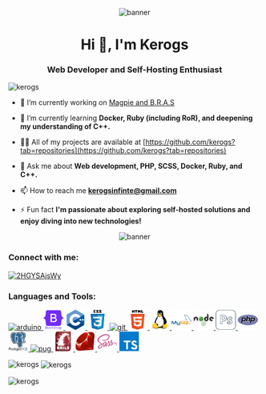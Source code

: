 <p align="center"> <img src="https://i.pinimg.com/originals/ec/80/2e/ec802e6b1580aaf27fc1a9f1a749a0b8.gif" alt="banner"> </p>

<h1 align="center">Hi 👋, I'm Kerogs</h1>
<h3 align="center">Web Developer and Self-Hosting Enthusiast</h3>

<p align="left"> <img src="https://komarev.com/ghpvc/?username=kerogs&label=Profile%20views&color=0e75b6&style=flat" alt="kerogs" /> </p>

- 🔭 I’m currently working on [Magpie and B.R.A.S](https://github.com/kerogs?tab=repositories)

- 🌱 I’m currently learning **Docker, Ruby (including RoR), and deepening my understanding of C++.**

- 👨‍💻 All of my projects are available at [https://github.com/kerogs?tab=repositories](https://github.com/kerogs?tab=repositories)

- 💬 Ask me about **Web development, PHP, SCSS, Docker, Ruby, and C++.**

- 📫 How to reach me **kerogsinfinte@gmail.com**

- ⚡ Fun fact **I'm passionate about exploring self-hosted solutions and enjoy diving into new technologies!**

<p align="center"> <img src="https://i.pinimg.com/originals/e9/f1/12/e9f112d5f034f8305e3badc22aeb13fb.gif" alt="banner"> </p>

<h3 align="left">Connect with me:</h3>
<p align="left">
<a href="https://discord.gg/2HGYSAjsWy" target="blank"><img align="center" src="https://raw.githubusercontent.com/rahuldkjain/github-profile-readme-generator/master/src/images/icons/Social/discord.svg" alt="2HGYSAjsWy" height="30" width="40" /></a>
</p>

<h3 align="left">Languages and Tools:</h3>
<p align="left"> <a href="https://www.arduino.cc/" target="_blank" rel="noreferrer"> <img src="https://cdn.worldvectorlogo.com/logos/arduino-1.svg" alt="arduino" width="40" height="40"/> </a> <a href="https://getbootstrap.com" target="_blank" rel="noreferrer"> <img src="https://raw.githubusercontent.com/devicons/devicon/master/icons/bootstrap/bootstrap-plain-wordmark.svg" alt="bootstrap" width="40" height="40"/> </a> <a href="https://www.w3schools.com/cpp/" target="_blank" rel="noreferrer"> <img src="https://raw.githubusercontent.com/devicons/devicon/master/icons/cplusplus/cplusplus-original.svg" alt="cplusplus" width="40" height="40"/> </a> <a href="https://www.w3schools.com/css/" target="_blank" rel="noreferrer"> <img src="https://raw.githubusercontent.com/devicons/devicon/master/icons/css3/css3-original-wordmark.svg" alt="css3" width="40" height="40"/> </a> <a href="https://git-scm.com/" target="_blank" rel="noreferrer"> <img src="https://www.vectorlogo.zone/logos/git-scm/git-scm-icon.svg" alt="git" width="40" height="40"/> </a> <a href="https://www.w3.org/html/" target="_blank" rel="noreferrer"> <img src="https://raw.githubusercontent.com/devicons/devicon/master/icons/html5/html5-original-wordmark.svg" alt="html5" width="40" height="40"/> </a> <a href="https://www.linux.org/" target="_blank" rel="noreferrer"> <img src="https://raw.githubusercontent.com/devicons/devicon/master/icons/linux/linux-original.svg" alt="linux" width="40" height="40"/> </a> <a href="https://www.mysql.com/" target="_blank" rel="noreferrer"> <img src="https://raw.githubusercontent.com/devicons/devicon/master/icons/mysql/mysql-original-wordmark.svg" alt="mysql" width="40" height="40"/> </a> <a href="https://nodejs.org" target="_blank" rel="noreferrer"> <img src="https://raw.githubusercontent.com/devicons/devicon/master/icons/nodejs/nodejs-original-wordmark.svg" alt="nodejs" width="40" height="40"/> </a> <a href="https://www.photoshop.com/en" target="_blank" rel="noreferrer"> <img src="https://raw.githubusercontent.com/devicons/devicon/master/icons/photoshop/photoshop-line.svg" alt="photoshop" width="40" height="40"/> </a> <a href="https://www.php.net" target="_blank" rel="noreferrer"> <img src="https://raw.githubusercontent.com/devicons/devicon/master/icons/php/php-original.svg" alt="php" width="40" height="40"/> </a> <a href="https://www.postgresql.org" target="_blank" rel="noreferrer"> <img src="https://raw.githubusercontent.com/devicons/devicon/master/icons/postgresql/postgresql-original-wordmark.svg" alt="postgresql" width="40" height="40"/> </a> <a href="https://pugjs.org" target="_blank" rel="noreferrer"> <img src="https://cdn.worldvectorlogo.com/logos/pug.svg" alt="pug" width="40" height="40"/> </a> <a href="https://rubyonrails.org" target="_blank" rel="noreferrer"> <img src="https://raw.githubusercontent.com/devicons/devicon/master/icons/rails/rails-original-wordmark.svg" alt="rails" width="40" height="40"/> </a> <a href="https://www.ruby-lang.org/en/" target="_blank" rel="noreferrer"> <img src="https://raw.githubusercontent.com/devicons/devicon/master/icons/ruby/ruby-original.svg" alt="ruby" width="40" height="40"/> </a> <a href="https://sass-lang.com" target="_blank" rel="noreferrer"> <img src="https://raw.githubusercontent.com/devicons/devicon/master/icons/sass/sass-original.svg" alt="sass" width="40" height="40"/> </a> <a href="https://www.typescriptlang.org/" target="_blank" rel="noreferrer"> <img src="https://raw.githubusercontent.com/devicons/devicon/master/icons/typescript/typescript-original.svg" alt="typescript" width="40" height="40"/> </a> </p>

<p><img align="left" src="https://github-readme-stats.vercel.app/api/top-langs?username=kerogs&show_icons=true&locale=en&layout=compact" alt="kerogs" /></p>

<p>&nbsp;<img align="center" src="https://github-readme-stats.vercel.app/api?username=kerogs&show_icons=true&locale=en" alt="kerogs" /></p>

<p><img align="center" src="https://github-readme-streak-stats.herokuapp.com/?user=kerogs&" alt="kerogs" /></p>
